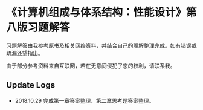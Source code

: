 # 《计算机组成与体系结构：性能设计》第八版习题解答

习题解答由我参考原书及相关网络资料，并结合自己的理解整理完成。如有错误或疏漏还望指出。

由于部分参考资料来自互联网，若在无意间侵犯了您的权利，请联系我。

## Update Logs

- 2018.10.29 完成第一章答案整理、第二章思考题答案整理。